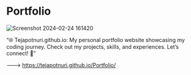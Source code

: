 # Portfolio

![Screenshot 2024-02-24 161420](https://github.com/Tejapotnuri/Portfolio/assets/115522108/9e2177ac-a7a5-465f-823a-0f222c94466b)


“🌐 Tejapotnuri.github.io: My personal portfolio website showcasing my coding journey. Check out my projects, skills, and experiences. Let’s connect! 🚀”

---> https://tejapotnuri.github.io/Portfolio/
